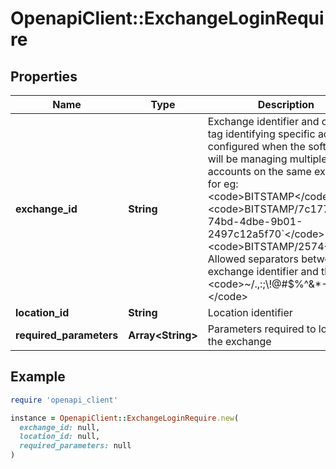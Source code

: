 # OpenapiClient::ExchangeLoginRequire

## Properties

| Name | Type | Description | Notes |
| ---- | ---- | ----------- | ----- |
| **exchange_id** | **String** | Exchange identifier and optional tag identifying specific account configured when the software will be managing multiple accounts on the same exchange; for eg:  &lt;code&gt;BITSTAMP&lt;/code&gt; &lt;code&gt;BITSTAMP/7c177641-74bd-4dbe-9b01-2497c12a5f70&#x60;&lt;/code&gt; &lt;code&gt;BITSTAMP/2574&lt;/code&gt; Allowed separators between the exchange identifier and the tag: &lt;code&gt;~/.,:;\\!@#$%^&amp;*-_+&#x3D;.&lt;/code&gt;  | [optional] |
| **location_id** | **String** | Location identifier | [optional] |
| **required_parameters** | **Array&lt;String&gt;** | Parameters required to log into the exchange | [optional] |

## Example

```ruby
require 'openapi_client'

instance = OpenapiClient::ExchangeLoginRequire.new(
  exchange_id: null,
  location_id: null,
  required_parameters: null
)
```

